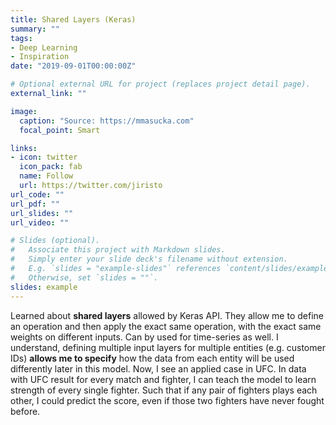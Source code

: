 ```yaml
---
title: Shared Layers (Keras)
summary: ""
tags:
- Deep Learning
- Inspiration
date: "2019-09-01T00:00:00Z"

# Optional external URL for project (replaces project detail page).
external_link: ""

image:
  caption: "Source: https://mmasucka.com"
  focal_point: Smart

links:
- icon: twitter
  icon_pack: fab
  name: Follow
  url: https://twitter.com/jiristo
url_code: ""
url_pdf: ""
url_slides: ""
url_video: ""

# Slides (optional).
#   Associate this project with Markdown slides.
#   Simply enter your slide deck's filename without extension.
#   E.g. `slides = "example-slides"` references `content/slides/example-slides.md`.
#   Otherwise, set `slides = ""`.
slides: example
---
```

Learned about **shared layers** allowed by Keras API. They allow me to define an operation and then apply the exact same operation, with the exact same weights on different inputs. Can by used for time-series as well.
I understand, defining multiple input layers for multiple entities (e.g. customer IDs) **allows me to specify** how the data from each entity will be used differently later in this model. Now, I see an applied case in UFC. In data with UFC result for every match and fighter, I can teach the model to learn strength of every single fighter. Such that if any pair of fighters plays each other, I could predict the score, even if those two fighters have never fought before.

